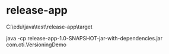 # release-app

C:\edu\java\test\release-app\target


java -cp release-app-1.0-SNAPSHOT-jar-with-dependencies.jar com.oti.VersioningDemo